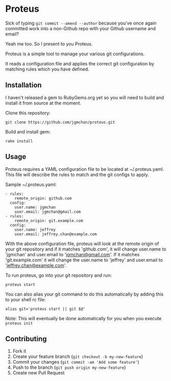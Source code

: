 # Proteus

Sick of typing `git commit --amend --author` because you've once again committed 
work into a non-Github repo with your Github username and email?

Yeah me too. So I present to you Proteus.

Proteus is a simple tool to manage your various git configurations.

It reads a configuration file and applies the correct git configuration
by matching rules which you have defined.

## Installation

I haven't released a gem to RubyGems.org yet so you will need to build
and install it from source at the moment.

Clone this repository:

    git clone https://github.com/jgmchan/proteus.git

Build and install gem:

    rake install

## Usage

Proteus requires a YAML configuration file to be located at ~/.proteus.yaml.
This file will describe the rules to match and the git configs to apply.

Sample ~/.proteus.yaml:

    - rules:
        remote_origin: github.com
      config:
        user.name: jgmchan
        user.email: jgmchan@gmail.com
    - rules:
        remote_origin: git.example.com
      config:
        user.name: jeffrey
        user.email: jeffrey.chan@example.com

With the above configuration file, proteus will look at the remote origin of your git repository and
if it matches 'github.com', it will change user.name to 'jgmchan' and user.email to 'jgmchan@gmail.com'.
If it matches 'git.example.com' it will change the user.name to 'jeffrey' and user.email to 'jeffrey.chan@example.com'.

To run proteus, go into your git repository and run:
    
    proteus start

You can also alias your git command to do this automatically by adding this to your shell rc file:

    alias git='proteus start || git $@'

Note: This will eventually be done automatically for you when you execute `proteus init`

## Contributing

1. Fork it
2. Create your feature branch (`git checkout -b my-new-feature`)
3. Commit your changes (`git commit -am 'Add some feature'`)
4. Push to the branch (`git push origin my-new-feature`)
5. Create new Pull Request
